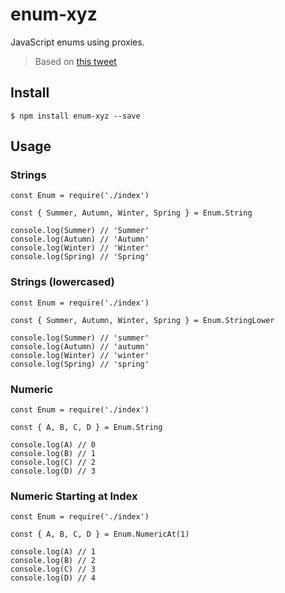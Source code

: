 # enum-xyz

JavaScript enums using proxies.

> Based on [this tweet](https://twitter.com/2ality/status/1486139713354448897)

## Install

```
$ npm install enum-xyz --save
```

## Usage

### Strings

```
const Enum = require('./index')

const { Summer, Autumn, Winter, Spring } = Enum.String

console.log(Summer) // 'Summer'
console.log(Autumn) // 'Autumn'
console.log(Winter) // 'Winter'
console.log(Spring) // 'Spring'
```

### Strings (lowercased)

```
const Enum = require('./index')

const { Summer, Autumn, Winter, Spring } = Enum.StringLower

console.log(Summer) // 'summer'
console.log(Autumn) // 'autumn'
console.log(Winter) // 'winter'
console.log(Spring) // 'spring'
```

### Numeric

```
const Enum = require('./index')

const { A, B, C, D } = Enum.String

console.log(A) // 0
console.log(B) // 1
console.log(C) // 2
console.log(D) // 3
```

### Numeric Starting at Index

```
const Enum = require('./index')

const { A, B, C, D } = Enum.NumericAt(1)

console.log(A) // 1
console.log(B) // 2
console.log(C) // 3
console.log(D) // 4
```